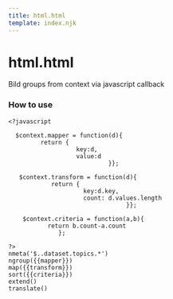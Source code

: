 ```yaml
---
title: html.html
template: index.njk
---
```

# html.html
Bild groups from context via javascript callback


### How to use

    <?javascript
   
      $context.mapper = function(d){
             return {
                       key:d, 
                       value:d
                                }};
                                                           
       $context.transform = function(d){
                return {
                         key:d.key, 
                         count: d.values.length
                                     }};
                                                                                                         
        $context.criteria = function(a,b){
               return b.count-a.count
                  };

    ?>
    nmeta('$..dataset.topics.*')
    ngroup({{mapper}})
    map({{transform}})
    sort({{criteria}})
    extend()
    translate()
                  
